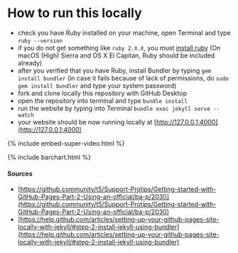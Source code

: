 # How to run this locally

- check you have Ruby installed on your machine, open Terminal and type `ruby --version`
- if you do not get something like `ruby 2.X.X`, you must [install ruby](https://www.ruby-lang.org/en/downloads/) (On macOS (High) Sierra and OS X El Capitan, Ruby should be included already)
- after you verified that you have Ruby, install Bundler by typing `gem install bundler` (in case it fails because of lack of permissions, do `sudo gem install bundler` and type your system password)
- fork and clone locally this repository with GitHub Desktop
- open the repository into terminal and type `bundle install`
- run the website by typing into Terminal `bundle exec jekyll serve --watch`
- your website should be now running locally at [http://127.0.0.1:4000](http://127.0.0.1:4000)

{% include embed-super-video.html %}

{% include barchart.html %}

#### Sources
- [https://github.community/t5/Support-Protips/Getting-started-with-GitHub-Pages-Part-2-Using-an-official/ba-p/2030](https://github.community/t5/Support-Protips/Getting-started-with-GitHub-Pages-Part-2-Using-an-official/ba-p/2030)
- [https://help.github.com/articles/setting-up-your-github-pages-site-locally-with-jekyll/#step-2-install-jekyll-using-bundler](https://help.github.com/articles/setting-up-your-github-pages-site-locally-with-jekyll/#step-2-install-jekyll-using-bundler)
